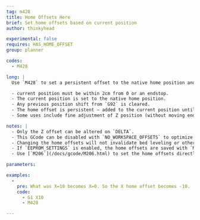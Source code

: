 ```yaml
---
tag: m428
title: Home Offsets Here
brief: Set home offsets based on current position
author: thinkyhead

experimental: false
requires: HAS_HOME_OFFSET
group: planner

codes:
  - M428

long: |
  Use `M428` to set a persistent offset to the native home position and coordinate space by assigning the current position as the native home position. See the example below.

  - current position must be within 2cm from 0 or an endstop.
  - The current position is set to the native home position.
  - Any previous position shift from `G92` is cleared.
  - The home offset is persistent — added to the current position until changed.
  - Some uses include fine adjustment of Z position (without moving endstops) and shifting the coordinate space to print on a different part of the bed.

notes: |
  - Only the Z offset can be altered on `DELTA`.
  - This GCode can be disabled with `NO_WORKSPACE_OFFSETS` to optimize movement.
  - Changing the home offsets will not invalidate bed leveling or other saved data.
  - If `EEPROM_SETTINGS` is enabled, the home offsets are saved with `M500`, loaded with `M501`, and reset with `M502`.
  - Use [`M206`](/docs/gcode/M206.html) to set the home offsets directly.

parameters:

examples:
  -
    pre: What was X=10 becomes X=0. So the X home offset becomes -10.
    code:
      - G1 X10
      - M428

---
```

